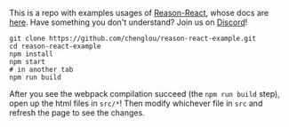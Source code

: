 This is a repo with examples usages of [Reason-React](https://github.com/reasonml/reason-react), whose docs are [here](https://github.com/reasonml/reason-react/blob/master/documentation.md).
Have something you don't understand? Join us on [Discord](https://discord.gg/reasonml)!

```
git clone https://github.com/chenglou/reason-react-example.git
cd reason-react-example
npm install
npm start
# in another tab
npm run build
```

After you see the webpack compilation succeed (the `npm run build` step), open up the html files in `src/*`! Then modify whichever file in `src` and refresh the page to see the changes.
